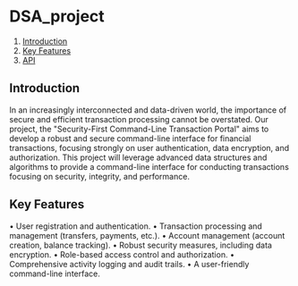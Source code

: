 # DSA_project

1. [Introduction](https://github.com/ThashmikaX/DSA_project#introduction)
2. [Key Features](https://github.com/ThashmikaX/DSA_project#Key-Features)
3. [API](https://github.com/ThashmikaX/DSA_project#API)

## Introduction
In an increasingly interconnected and data-driven world, the importance of secure and efficient 
transaction processing cannot be overstated. Our project, the "Security-First Command-Line 
Transaction Portal" aims to develop a robust and secure command-line interface for financial 
transactions, focusing strongly on user authentication, data encryption, and authorization. This 
project will leverage advanced data structures and algorithms to provide a command-line interface 
for conducting transactions focusing on security, integrity, and performance.


## Key Features
•  User registration and authentication.
• Transaction processing and management (transfers, payments, etc.).
• Account management (account creation, balance tracking).
• Robust security measures, including data encryption.
• Role-based access control and authorization.
• Comprehensive activity logging and audit trails.
• A user-friendly command-line interface.

